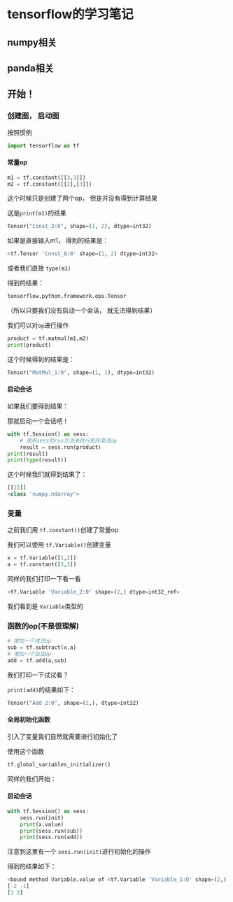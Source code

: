 # tensorflow的学习笔记

## numpy相关

## panda相关



## 开始！

### 创建图， 启动图



按照惯例

```python
import tensorflow as tf
```



#### 常量op

```python
m1 = tf.constant([[3,3]])
m2 = tf.constant([[2],[3]])
```



这个时候只是创建了两个op， 但是并没有得到计算结果

这是`print(m1)`的结果



```python
Tensor("Const_2:0", shape=(1, 2), dtype=int32)
```



如果是直接输入m1， 得到的结果是：

```python
<tf.Tensor 'Const_8:0' shape=(1, 2) dtype=int32>
```

或者我们直接 `type(m1)`

得到的结果：

```python
tensorflow.python.framework.ops.Tensor
```

（所以只要我们没有启动一个会话， 就无法得到结果）

我们可以对`op`进行操作

```python
product = tf.matmul(m1,m2)
print(product)
```

这个时候得到的结果是：

```python
Tensor("MatMul_1:0", shape=(1, 1), dtype=int32)
```



#### 启动会话

如果我们要得到结果：

那就启动一个会话吧！

```python
with tf.Session() as sess:
    # 使用sess的run方法来执行矩阵乘法op
    result = sess.run(product)
print(result)
print(type(result))
```



这个时候我们就得到结果了：

```python
[[15]]
<class 'numpy.ndarray'>
```



### 变量

之前我们用 `tf.constant()`创建了常量op

我们可以使用 `tf.Variable()`创建变量

```python
x = tf.Variable([1,2])
a = tf.constant([3,3])
```

同样的我们打印一下看一看

```python
<tf.Variable 'Variable_2:0' shape=(2,) dtype=int32_ref>
```

我们看到是 `Variable`类型的



### 函数的op(不是很理解)

```python
# 增加一个减法op
sub = tf.subtract(x,a)
# 增加一个加法op
add = tf.add(a,sub)
```



我们打印一下试试看？

`print(add)`的结果如下：

```python
Tensor("Add_2:0", shape=(2,), dtype=int32)
```





#### 全局初始化函数



引入了变量我们自然就需要进行初始化了

使用这个函数

```python
tf.global_variables_initializer()
```



同样的我们开始：



#### 启动会话

```python
with tf.Session() as sess:
    sess.run(init)
    print(x.value)
    print(sess.run(sub))
    print(sess.run(add))
```



注意到这里有一个 `sess.run(init)`进行初始化的操作

得到的结果如下：

```python
<bound method Variable.value of <tf.Variable 'Variable_1:0' shape=(2,) dtype=int32_ref>>
[-2 -1]
[1 2]
```

